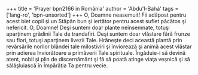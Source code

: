 +++
title = 'Prayer bpn2166 in România'
author = 'Abdu'l-Bahá'
tags = ['lang-ro', 'bpn-unsorted']
+++
O, Doamne neasemuit! Fii adăpost pentru acest biet copil şi un Stăpân bun şi iertător pentru acest suflet păcătos şi nefericit. O, Doamne! Deşi suntem doar plante neînsemnate, totuşi aparţinem grădinii Tale de trandafiri. Deşi suntem doar vlăstare fără frunze sau flori, totuşi aparţinem livezii Tale. Hrăneşte deci această plantă prin revărsările norilor blândei tale milostiviri şi înviorează şi animă acest vlăstar prin adierea înviorătoare a primăverii Tale spirituale. Îngăduie-i să devină atent, nobil şi plin de discernământ şi fă să poată atinge viaţa veşnică şi să sălăşluiască în Împărăţia Ta pentru vecie.
